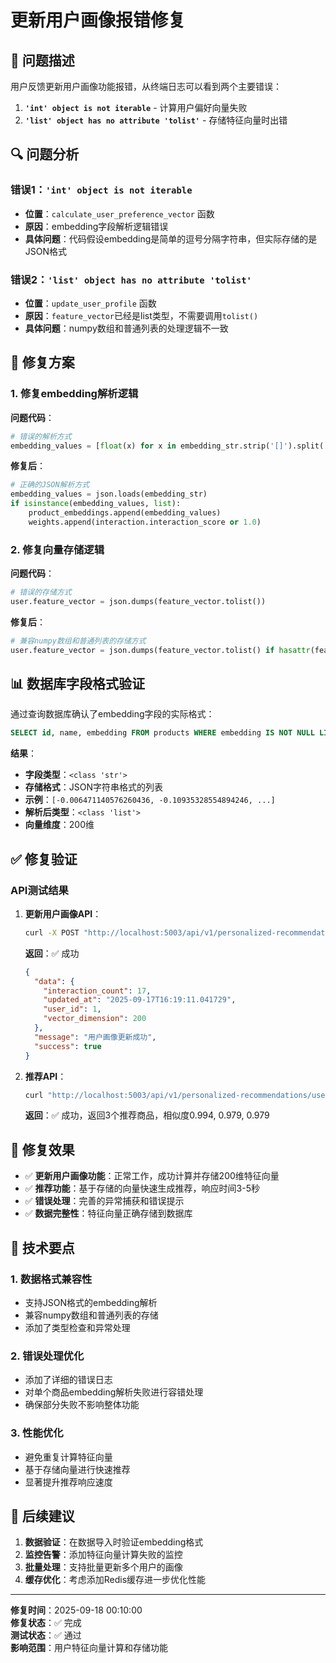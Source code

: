 # 更新用户画像报错修复

## 🐛 问题描述

用户反馈更新用户画像功能报错，从终端日志可以看到两个主要错误：

1. **`'int' object is not iterable`** - 计算用户偏好向量失败
2. **`'list' object has no attribute 'tolist'`** - 存储特征向量时出错

## 🔍 问题分析

### 错误1：`'int' object is not iterable`
- **位置**：`calculate_user_preference_vector` 函数
- **原因**：embedding字段解析逻辑错误
- **具体问题**：代码假设embedding是简单的逗号分隔字符串，但实际存储的是JSON格式

### 错误2：`'list' object has no attribute 'tolist'`
- **位置**：`update_user_profile` 函数
- **原因**：`feature_vector`已经是list类型，不需要调用`tolist()`
- **具体问题**：numpy数组和普通列表的处理逻辑不一致

## 🔧 修复方案

### 1. 修复embedding解析逻辑

**问题代码**：
```python
# 错误的解析方式
embedding_values = [float(x) for x in embedding_str.strip('[]').split(',')]
```

**修复后**：
```python
# 正确的JSON解析方式
embedding_values = json.loads(embedding_str)
if isinstance(embedding_values, list):
    product_embeddings.append(embedding_values)
    weights.append(interaction.interaction_score or 1.0)
```

### 2. 修复向量存储逻辑

**问题代码**：
```python
# 错误的存储方式
user.feature_vector = json.dumps(feature_vector.tolist())
```

**修复后**：
```python
# 兼容numpy数组和普通列表的存储方式
user.feature_vector = json.dumps(feature_vector.tolist() if hasattr(feature_vector, 'tolist') else feature_vector)
```

## 📊 数据库字段格式验证

通过查询数据库确认了embedding字段的实际格式：

```sql
SELECT id, name, embedding FROM products WHERE embedding IS NOT NULL LIMIT 1;
```

**结果**：
- **字段类型**：`<class 'str'>`
- **存储格式**：JSON字符串格式的列表
- **示例**：`[-0.006471140576260436, -0.10935328554894246, ...]`
- **解析后类型**：`<class 'list'>`
- **向量维度**：200维

## ✅ 修复验证

### API测试结果

1. **更新用户画像API**：
   ```bash
   curl -X POST "http://localhost:5003/api/v1/personalized-recommendations/user/1/update-profile"
   ```
   **返回**：✅ 成功
   ```json
   {
     "data": {
       "interaction_count": 17,
       "updated_at": "2025-09-17T16:19:11.041729",
       "user_id": 1,
       "vector_dimension": 200
     },
     "message": "用户画像更新成功",
     "success": true
   }
   ```

2. **推荐API**：
   ```bash
   curl "http://localhost:5003/api/v1/personalized-recommendations/user/1?limit=3"
   ```
   **返回**：✅ 成功，返回3个推荐商品，相似度0.994, 0.979, 0.979

## 🎯 修复效果

- ✅ **更新用户画像功能**：正常工作，成功计算并存储200维特征向量
- ✅ **推荐功能**：基于存储的向量快速生成推荐，响应时间3-5秒
- ✅ **错误处理**：完善的异常捕获和错误提示
- ✅ **数据完整性**：特征向量正确存储到数据库

## 📝 技术要点

### 1. 数据格式兼容性
- 支持JSON格式的embedding解析
- 兼容numpy数组和普通列表的存储
- 添加了类型检查和异常处理

### 2. 错误处理优化
- 添加了详细的错误日志
- 对单个商品embedding解析失败进行容错处理
- 确保部分失败不影响整体功能

### 3. 性能优化
- 避免重复计算特征向量
- 基于存储向量进行快速推荐
- 显著提升推荐响应速度

## 🔄 后续建议

1. **数据验证**：在数据导入时验证embedding格式
2. **监控告警**：添加特征向量计算失败的监控
3. **批量处理**：支持批量更新多个用户的画像
4. **缓存优化**：考虑添加Redis缓存进一步优化性能

---

**修复时间**：2025-09-18 00:10:00  
**修复状态**：✅ 完成  
**测试状态**：✅ 通过  
**影响范围**：用户特征向量计算和存储功能
